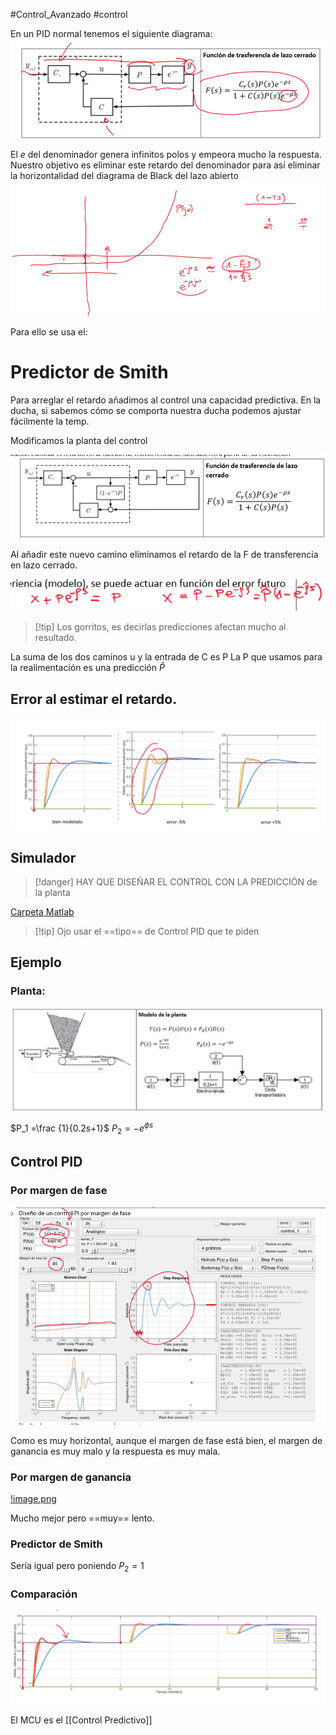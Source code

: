 #Control_Avanzado #control

En un PID normal tenemos el siguiente diagrama:
![image.png](../assets/image_1674733385697_0.png)

El $e$ del denominador genera infinitos polos y empeora mucho la respuesta.
Nuestro objetivo es eliminar este retardo del denominador para así eliminar la horizontalidad del diagrama de Black del lazo abierto
![image.png](../assets/image_1674733498308_0.png)

Para ello se usa el:
# Predictor de Smith

Para arreglar el retardo añadimos al control una capacidad predictiva. En la ducha, si sabemos cómo se comporta nuestra ducha podemos ajustar fácilmente la temp.

Modificamos la planta del control

![image.png](../assets/image_1674733613234_0.png)

Al añadir este nuevo camino eliminamos el retardo de la F de transferencia en lazo cerrado.

![image.png](../assets/image_1674733712295_0.png)

> [!tip] Los gorritos, es decirlas predicciones afectan mucho al resultado.

La suma de los dos caminos u y la entrada de C es P
La P que usamos para la realimentación es una predicción $\hat{P}$

## Error al estimar el retardo.

![image.png](../assets/image_1674735036087_0.png)

## Simulador

> [!danger] HAY QUE  DISEÑAR EL CONTROL CON LA PREDICCIÓN de la planta

[Carpeta Matlab](file://C:/SyncThing/LogSeqNotes/matlab)

> [!tip] Ojo usar el ==tipo== de Control PID que te piden

## Ejemplo
### Planta:

![image.png](../assets/image_1674733993789_0.png)

$P_1 =\frac {1}{0.2s+1}$
$P_2 = -e^{\phi s}$
## Control PID
### Por margen de fase

![image.png](../assets/image_1674734400186_0.png)

Como es muy horizontal, aunque el margen de fase está bien, el margen de ganancia es muy malo y la respuesta es muy mala.
### Por margen de ganancia

[!image.png](../assets/image_1674734549769_0.png)

Mucho mejor pero ==muy== lento.
### Predictor de Smith
Sería igual pero poniendo $P_2=1$
### Comparación

![image.png](../assets/image_1674734807778_0.png)

El MCU es el [[Control Predictivo]]